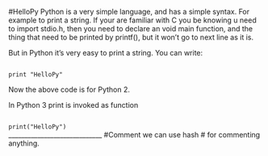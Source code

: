 #HelloPy
Python is a very simple language, and has a simple syntax.
For example to print a string.
If your are familiar with C you be knowing u need to import stdio.h, then you need to declare an void main function, and the thing that need to be printed by printf(), but it won’t go to next line as it is.

But in Python it’s very easy to print a string.
You can write:

<code>
print "HelloPy"
</code>

Now the above code is for Python 2.

In Python 3 print is invoked as function

<code>
print("HelloPy")
</code>
_____________________________
#Comment
we can use hash # for commenting anything.
